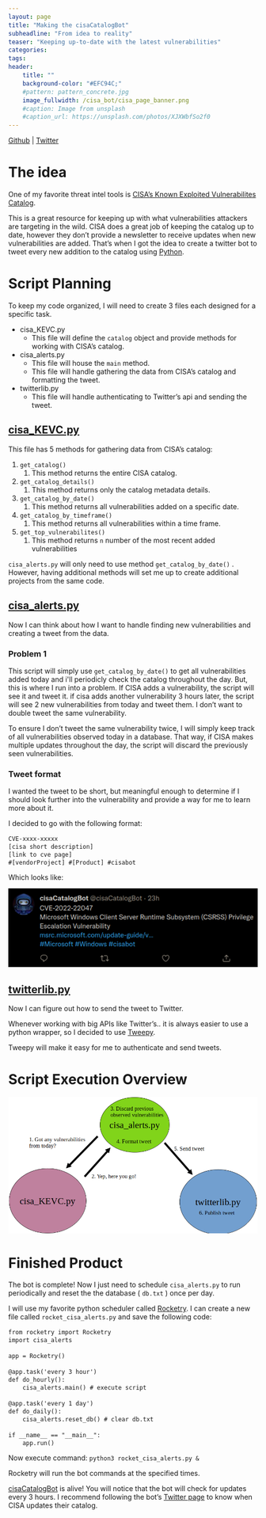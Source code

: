 ```yaml
---
layout: page
title: "Making the cisaCatalogBot"
subheadline: "From idea to reality"
teaser: "Keeping up-to-date with the latest vulnerabilities"
categories:
tags: 
header:
    title: ""
    background-color: "#EFC94C;"
    #pattern: pattern_concrete.jpg
    image_fullwidth: /cisa_bot/cisa_page_banner.png
    #caption: Image from unsplash
    #caption_url: https://unsplash.com/photos/XJXWbfSo2f0
---
```


[Github](https://github.com/adamcysec/cisaCatalogBot) | [Twitter](https://twitter.com/cisaCatalogBot)

# The idea

One of my favorite threat intel tools is [CISA’s Known Exploited Vulnerabilites Catalog](https://www.cisa.gov/known-exploited-vulnerabilities-catalog).

This is a great resource for keeping up with what vulnerabilities attackers are targeting in the wild. CISA does a great job of keeping the catalog up to date, however they don’t provide a newsletter to receive updates when new vulnerabilities are added. That’s when I got the idea to create a twitter bot to tweet every new addition to the catalog using [Python](https://www.python.org/). 

# Script Planning

To keep my code organized, I will need to create 3 files each designed for a specific task. 

- cisa_KEVC.py
    - This file will define the `catalog` object and provide methods for working with CISA’s catalog.
- cisa_alerts.py
    - This file will house the `main` method.
    - This file will handle gathering the data from CISA’s catalog and formatting the tweet.
- twitterlib.py
    - This file will handle authenticating to Twitter’s api and sending the tweet.

## [cisa_KEVC.py](https://github.com/adamcysec/cisaCatalogBot/blob/main/cisa_KEVC.py)

This file has 5 methods for gathering data from CISA’s catalog:

1. `get_catalog()`
    1. This method returns the entire CISA catalog.
2. `get_catalog_details()`
    1. This method returns only the catalog metadata details.
3. `get_catalog_by_date()`
    1. This method returns all vulnerabilities added on a specific date.
4. `get_catalog_by_timeframe()`
    1. This method returns all vulnerabilities within a time frame.
5. `get_top_vulnerabilites()`
    1. This method returns `n` number of the most recent added vulnerabilities

`cisa_alerts.py` will only need to use method `get_catalog_by_date()` . However, having additional methods will set me up to create additional projects from the same code. 

 

## [cisa_alerts.py](https://github.com/adamcysec/cisaCatalogBot/blob/main/cisa_alerts.py)

Now I can think about how I want to handle finding new vulnerabilities and creating a tweet from the data. 

### Problem 1

This script will simply use `get_catalog_by_date()` to get all vulnerabilities added today and i'll periodicly check the catalog throughout the day. But, this is where I run into a problem. If CISA adds a vulnerability, the script will see it and tweet it. if cisa adds another vulnerability 3 hours later, the script will see 2 new vulnerabilities from today and tweet them. I don’t want to double tweet the same vulnerability. 

To ensure I don’t tweet the same vulnerability twice, I will simply keep track of all vulnerabilities observed today in a database. That way, if CISA makes multiple updates throughout the day, the script will discard the previously seen vulnerabilities. 

### Tweet format

I wanted the tweet to be short, but meaningful enough to determine if I should look further into the vulnerability and provide a way for me to learn more about it. 

I decided to go with the following format:

```
CVE-xxxx-xxxxx
[cisa short description]
[link to cve page]
#[vendorProject] #[Product] #cisabot
```

Which looks like:

![bot_tweet.png](/images/cisa_bot/bot_tweet.png)

## [twitterlib.py](https://github.com/adamcysec/cisaCatalogBot/blob/main/twitterlib.py)

Now I can figure out how to send the tweet to Twitter.

Whenever working with big APIs like Twitter’s.. it is always easier to use a python wrapper, so I decided to use [Tweepy](https://github.com/tweepy/tweepy).

Tweepy will make it easy for me to authenticate and send tweets. 

# Script Execution Overview

![script_execution.png](/images/cisa_bot/script_execution.png)

# Finished Product

The bot is complete! Now I just need to schedule `cisa_alerts.py` to run periodically and reset the the database ( `db.txt` ) once per day. 

I will use my favorite python scheduler called [Rocketry](https://github.com/Miksus/rocketry). I can create a new file called `rocket_cisa_alerts.py` and save the following code:

```
from rocketry import Rocketry
import cisa_alerts 

app = Rocketry()

@app.task('every 3 hour')
def do_hourly():
    cisa_alerts.main() # execute script

@app.task('every 1 day')
def do_daily():
    cisa_alerts.reset_db() # clear db.txt

if __name__ == "__main__":
    app.run()
```

Now execute command: `python3 rocket_cisa_alerts.py &`

Rocketry will run the bot commands at the specified times. 

[cisaCatalogBot](https://github.com/adamcysec/cisaCatalogBot) is alive! You will notice that the bot will check for updates every 3 hours. I recommend following the bot’s [Twitter page](https://twitter.com/cisaCatalogBot) to know when CISA updates their catalog.